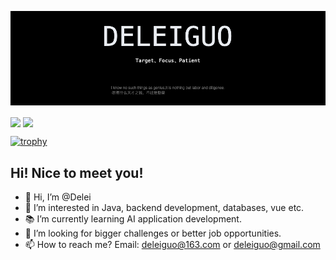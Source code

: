 
![](./profile.png)

<p>
  <img align="center" src="https://github-readme-stats.vercel.app/api?username=delei&count_private=true&show_icons=true" style="height:200px" />
  <img align="center" src="https://github-readme-stats.vercel.app/api/top-langs/?username=delei" style="height:200px" />
</p>

[![trophy](https://github-profile-trophy.vercel.app/?username=delei)](https://github.com/ryo-ma/github-profile-trophy)



## Hi! Nice to meet you!

<!-- 个人简介 -->
- 👋 Hi, I’m @Delei
- 👀 I’m interested in Java, backend development, databases, vue etc.
- 📚 I’m currently learning AI application development.
- 💞️ I’m looking for bigger challenges or better job opportunities.
- 📫 How to reach me? Email: deleiguo@163.com or deleiguo@gmail.com
